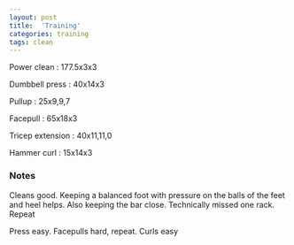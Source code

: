 ```yaml
---
layout: post
title:  'Training'
categories: training
tags: clean
---
```


Power clean  :  177.5x3x3

Dumbbell press  :  40x14x3

Pullup  :  25x9,9,7

Facepull  : 65x18x3

Tricep extension  :  40x11,11,0

Hammer curl  :  15x14x3

### Notes

Cleans good. Keeping a balanced foot with pressure on the balls of the feet and heel helps. Also keeping the bar close. Technically missed one rack. Repeat

Press easy. Facepulls hard, repeat. Curls easy
